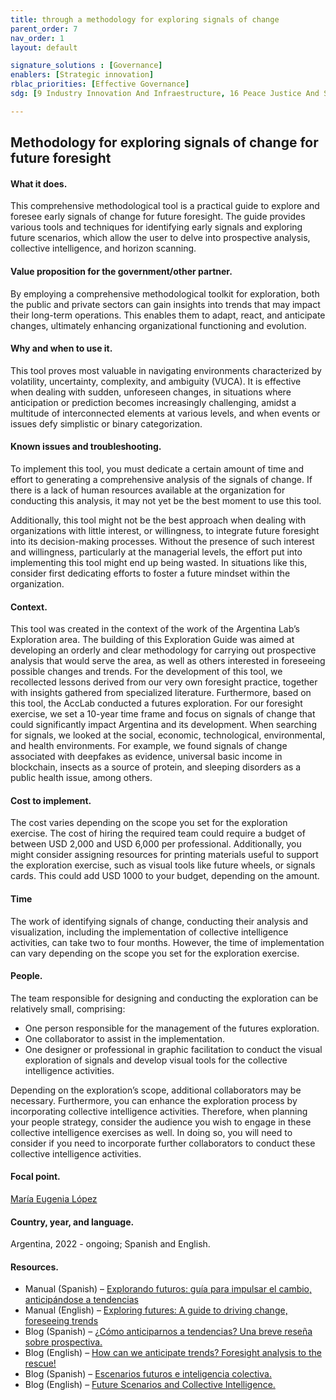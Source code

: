 ```yaml
---
title: through a methodology for exploring signals of change
parent_order: 7
nav_order: 1
layout: default

signature_solutions : [Governance]
enablers: [Strategic innovation]
rblac_priorities: [Effective Governance]
sdg: [9 Industry Innovation And Infraestructure, 16 Peace Justice And Strong Institutions, 17 Partnerships For The Goals]

---
```

## Methodology for exploring signals of change for future foresight

#### What it does. 
This comprehensive methodological tool is a practical guide to explore and foresee early signals of change for future foresight. The guide provides various tools and techniques for identifying early signals and exploring future scenarios, which allow the user to delve into prospective analysis, collective intelligence, and horizon scanning.

#### Value proposition for the government/other partner. 
By employing a comprehensive methodological toolkit for exploration, both the public and private sectors can gain insights into trends that may impact their long-term operations. This enables them to adapt, react, and anticipate changes, ultimately enhancing organizational functioning and evolution.

#### Why and when to use it. 
This tool proves most valuable in navigating environments characterized by volatility, uncertainty, complexity, and ambiguity (VUCA). It is effective when dealing with sudden, unforeseen changes, in situations where anticipation or prediction becomes increasingly challenging, amidst a multitude of interconnected elements at various levels, and when events or issues defy simplistic or binary categorization.

#### Known issues and troubleshooting. 
To implement this tool, you must dedicate a certain amount of time and effort to generating a comprehensive analysis of the signals of change. If there is a lack of human resources available at the organization for conducting this analysis, it may not yet be the best moment to use this tool.

Additionally, this tool might not be the best approach when dealing with organizations with little interest, or willingness, to integrate future foresight into its decision-making processes. Without the presence of such interest and willingness, particularly at the managerial levels, the effort put into implementing this tool might end up being wasted. In situations like this, consider first dedicating efforts to foster a future mindset within the organization.

#### Context. 
This tool was created in the context of the work of the Argentina Lab’s Exploration area. The building of this Exploration Guide was aimed at developing an orderly and clear methodology for carrying out prospective analysis that would serve the area, as well as others interested in foreseeing possible changes and trends. 
For the development of this tool, we recollected lessons derived from our very own foresight practice, together with insights gathered from specialized literature. Furthermore, based on this tool, the AccLab conducted a futures exploration. For our foresight exercise, we set a 10-year time frame and focus on signals of change that could significantly impact Argentina and its development. When searching for signals, we looked at the social, economic, technological, environmental, and health environments. For example, we found signals of change associated with deepfakes as evidence, universal basic income in blockchain, insects as a source of protein, and sleeping disorders as a public health issue, among others.

#### Cost to implement. 
The cost varies depending on the scope you set for the exploration exercise. The cost of hiring the required team could require a budget of between USD 2,000 and USD 6,000 per professional. Additionally, you might consider assigning resources for printing materials useful to support the exploration exercise, such as visual tools like future wheels, or signals cards. This could add USD 1000 to your budget, depending on the amount.


#### Time
The work of identifying signals of change, conducting their analysis and visualization, including the implementation of collective intelligence activities, can take two to four months. However, the time of implementation can vary depending on the scope you set for the exploration exercise.

#### People. 
The team responsible for designing and conducting the exploration can be relatively small, comprising:
- One person responsible for the management of the futures exploration.
- One collaborator to assist in the implementation.
- One designer or professional in graphic facilitation to conduct the visual exploration of signals and develop visual tools for the collective intelligence activities.

Depending on the exploration’s scope, additional collaborators may be necessary. Furthermore, you can enhance the exploration process by incorporating collective intelligence activities. Therefore, when planning your people strategy, consider the audience you wish to engage in these collective intelligence exercises as well. In doing so, you will need to consider if you need to incorporate further collaborators to conduct these collective intelligence activities. 

#### Focal point. 
[María Eugenia López](https://undp-accelerator-labs.github.io/Innovation-Toolkit-for-UNDP-Signature-Solutions/contributors/María%20Eugenia%20López.html)

#### Country, year, and language. 
Argentina, 2022 - ongoing; Spanish and English.

#### Resources. 
- Manual (Spanish) – [Explorando futuros: guía para impulsar el cambio, anticipándose a tendencias](https://www.undp.org/sites/g/files/zskgke326/files/migration/ar/PNUDArgent--ES_Explorando-Futuros-final.pdf)
- Manual (English) – [Exploring futures: A guide to driving change, foreseeing trends](https://www.undp.org/sites/g/files/zskgke326/files/migration/ar/PNUDArgent-202203-EN_Explorando-Futuros-final.pdf)
- Blog (Spanish) – [¿Cómo anticiparnos a tendencias? Una breve reseña sobre prospectiva.](https://www.ar.undp.org/content/argentina/es/home/blog/2022/AccLabBlog2.html)
- Blog (English) – [How can we anticipate trends? Foresight analysis to the rescue!](https://www.ar.undp.org/content/argentina/es/home/blog/2022/AccLabBlog2ENG.html)
- Blog (Spanish) – [Escenarios futuros e inteligencia colectiva.](https://www.undp.org/es/argentina/blog/escenarios-futuros-e-inteligencia-colectiva)
- Blog (English) – [Future Scenarios and Collective Intelligence.](https://www.undp.org/es/argentina/blog/future-scenarios-and-collective-intelligence) 
